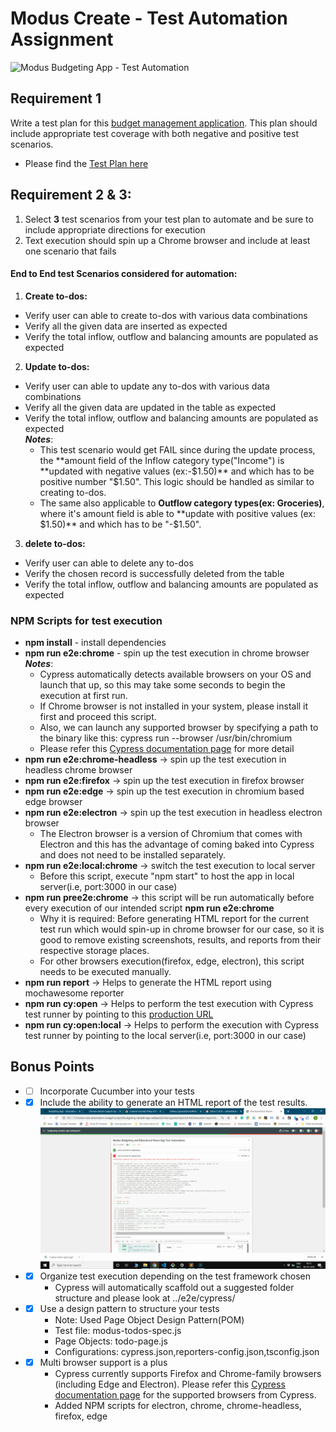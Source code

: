 # Modus Create - Test Automation Assignment

![Modus Budgeting App - Test Automation](demo-evidence/modus-todos-spec.js.gif)

## Requirement 1
Write a test plan for this [budget management application](https://budget.modus.app). This plan should include appropriate test coverage with both negative and positive test scenarios. 

+ Please find the [Test Plan here](test-plan/Test_Plan_for_Modus_budget_management_application.xls) 

## Requirement 2 & 3: 
  1. Select **3** test scenarios from your test plan to automate and be sure to include appropriate directions for execution
  2. Text execution should spin up a Chrome browser and include at least one scenario that fails

#### End to End test Scenarios considered for automation:
  1. **Create to-dos:**
   + Verify user can able to create to-dos with various data combinations
   + Verify all the given data are inserted as expected
   + Verify the total inflow, outflow and balancing amounts are populated as expected
  2. **Update to-dos:**
   * Verify user can able to update any to-dos with various data combinations
   * Verify all the given data are updated in the table as expected
   * Verify the total inflow, outflow and balancing amounts are populated as expected    
   **_Notes_**: 
        + This test scenario would get FAIL since during the update process, the **amount field of the Inflow category type("Income") is
          **updated with negative values (ex:-$1.50)** and which has to be positive number "$1.50". 
          This logic should be handled as similar to creating to-dos.
        + The same also applicable to **Outflow category types(ex: Groceries)**, where it's amount field is able to **update with                  positive values (ex: $1.50)** and which has to be "-$1.50".
  3. **delete to-dos:**
   + Verify user can able to delete any to-dos
   + Verify the chosen record is successfully deleted from the table
   + Verify the total inflow, outflow and balancing amounts are populated as expected
   
### NPM Scripts for test execution
   + **npm install** - install dependencies
   + **npm run e2e:chrome** - spin up the test execution in chrome browser                                                                
      **_Notes_**: 
       +  Cypress automatically detects available browsers on your OS and launch that up, so this may take some seconds to begin the execution at first run.
       + If Chrome browser is not installed in your system, please install it first and proceed this script.
       + Also, we can launch any supported browser by specifying a path to the binary like this: cypress run --browser /usr/bin/chromium
       + Please refer this [Cypress documentation page](https://docs.cypress.io/guides/guides/launching-browsers.html) for more detail
   + **npm run e2e:chrome-headless** -> spin up the test execution in headless chrome browser
   + **npm run e2e:firefox** -> spin up the test execution in firefox browser
   + **npm run e2e:edge** -> spin up the test execution in chromium based edge browser
   + **npm run e2e:electron** -> spin up the test execution in headless electron browser 
       + The Electron browser is a version of Chromium that comes with Electron and this has the advantage of coming baked into 
         Cypress and does not need to be installed separately.
   + **npm run e2e:local:chrome** -> switch the test execution to local server 
       + Before this script, execute "npm start" to host the app in local server(i.e, port:3000 in our case)
   + **npm run pree2e:chrome** -> this script will be run automatically before every execution of our intended script **npm run e2e:chrome**
       + Why it is required: Before generating HTML report for the current test run which would spin-up in chrome browser for our case, 
         so it is good to remove existing screenshots, results, and reports from their respective storage places.
       + For other browsers execution(firefox, edge, electron), this script needs to be executed manually.
   + **npm run report** -> Helps to generate the HTML report using mochawesome reporter
   + **npm run cy:open** -> Helps to perform the test execution with Cypress test runner by pointing to this [production URL](https://budget.modus.app)
   + **npm run cy:open:local** -> Helps to perform the execution with Cypress test runner by pointing to the local server(i.e, port:3000 in our case)

## Bonus Points
  * - [ ] Incorporate Cucumber into your tests
  * - [x] Include the ability to generate an HTML report of the test results.
      ![HTML Report](demo-evidence/HTML_Sample_Report.png)
  * - [x] Organize test execution depending on the test framework chosen
      + Cypress will automatically scaffold out a suggested folder structure and please look at ../e2e/cypress/
  * - [x] Use a design pattern to structure your tests
      + Note: Used Page Object Design Pattern(POM)
      + Test file: modus-todos-spec.js
      + Page Objects: todo-page.js
      + Configurations: cypress.json,reporters-config.json,tsconfig.json
* - [x] Multi browser support is a plus
      + Cypress currently supports Firefox and Chrome-family browsers (including Edge and Electron). Please refer this [Cypress documentation page](https://docs.cypress.io/guides/guides/launching-browsers.html) for the supported browsers from Cypress.
      + Added NPM scripts for electron, chrome, chrome-headless, firefox, edge

